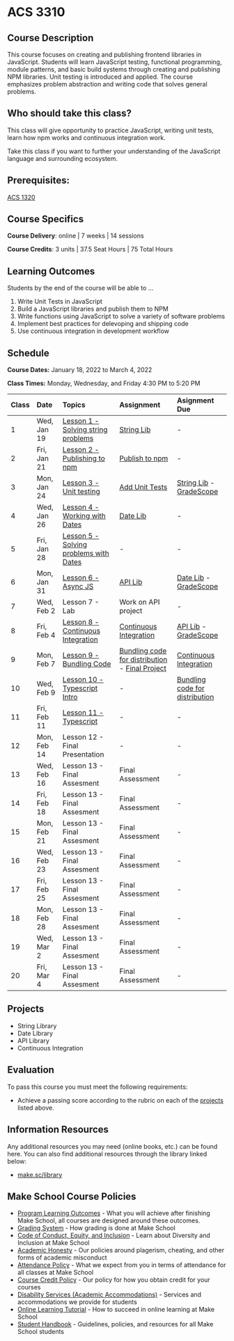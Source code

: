 # ACS 3310

<!-- | Course Section | Instructor | Slack Channel | Course Website | Instructor 1-on-1 |
| :---: | :---: | :---: | :---: | :---: |
| A | **@mitchell** | `#few-2-1-js-libs` | [make.sc/few2.1](https://make.sc/few2.1) | [Virtual Office](https://make.sc/mitchell-zoom) | -->

## Course Description

This course focuses on creating and publishing frontend libraries in JavaScript. Students will learn JavaScript testing, functional programming, module patterns, and basic build systems through creating and publishing NPM libraries. Unit testing is introduced and applied. The course emphasizes problem abstraction and writing code that solves general problems.

## Who should take this class?

This class will give opportunity to practice JavaScript, writing unit tests, learn how npm works and continuous integration work.

Take this class if you want to further your understanding of the JavaScript language and surrounding ecosystem.

## Prerequisites:  

[ACS 1320](https://github.com/Tech-at-DU/ACS-1320-JavaScript-Foundations)

## Course Specifics

**Course Delivery**: online | 7 weeks | 14 sessions

**Course Credits**: 3 units | 37.5 Seat Hours | 75 Total Hours

## Learning Outcomes

Students by the end of the course will be able to ...

1. Write Unit Tests in JavaScript
1. Build a JavaScript libraries and publish them to NPM
1. Write functions using JavaScript to solve a variety of software problems
1. Implement best practices for delevoping and shipping code
1. Use continuous integration in development workflow

## Schedule

**Course Dates:** January 18, 2022 to March 4, 2022

**Class Times:** Monday, Wednesday, and Friday 4:30 PM to 5:20 PM

| Class | Date | Topics | Assignment | Asignment Due |
|:------|:-----|:-------|:-----------|:--------------|
|  1    | Wed, Jan 19 | [Lesson 1 - Solving string problems] | [String Lib] | - |
|  2    | Fri, Jan 21 | [Lesson 2 - Publishing to npm] | [Publish to npm] | - |
|  3    | Mon, Jan 24 | [Lesson 3 - Unit testing] | [Add Unit Tests] | [String Lib] - [GradeScope] | 
|  4    | Wed, Jan 26 | [Lesson 4 - Working with Dates] | [Date Lib] | - |
|  5    | Fri, Jan 28 | [Lesson 5 - Solving problems with Dates] | - |  - |
|  6    | Mon, Jan 31 | [Lesson 6 - Async JS] | [API Lib] | [Date Lib] - [GradeScope] |
|  7    | Wed, Feb  2 | Lesson 7 - Lab | Work on API project | - |
|  8    | Fri, Feb  4 | [Lesson 8 - Continuous Integration] | [Continuous Integration] | [API Lib] - [GradeScope] |
|  9    | Mon, Feb  7 | [Lesson 9 - Bundling Code] | [Bundling code for distribution] - [Final Project] | [Continuous Integration] |
| 10    | Wed, Feb  9 | [Lesson 10 - Typescript Intro] | - | [Bundling code for distribution] |
| 11    | Fri, Feb 11 | [Lesson 11 - Typescript] | - | - |
| 12    | Mon, Feb 14 | Lesson 12 - Final Presentation | - | - |
| 13    | Wed, Feb 16 | Lesson 13 - Final Assesment | Final Assessment | - |
| 14    | Fri, Feb 18 | Lesson 13 - Final Assesment | Final Assessment | - |
| 15    | Mon, Feb 21 | Lesson 13 - Final Assesment | Final Assessment | - |
| 16    | Wed, Feb 23 | Lesson 13 - Final Assesment | Final Assessment | - |
| 17    | Fri, Feb 25 | Lesson 13 - Final Assesment | Final Assessment | - |
| 18    | Mon, Feb 28 | Lesson 13 - Final Assesment | Final Assessment | - |
| 19    | Wed, Mar  2 | Lesson 13 - Final Assesment | Final Assessment | - |
| 20    | Fri, Mar  4 | Lesson 13 - Final Assesment | Final Assessment | - |

<!-- | 14 | Tue, May 13 | [Lesson 14](./lessons/lesson-14.md) | [Present your work](./assignments/assignment-10.md) - Final Presentations | -->

[Lesson 1 - Solving string problems]: ./lessons/lesson-01.md
[Lesson 2 - Publishing to npm]: ./lessons/lesson-02.md
[Lesson 3 - Unit testing]: ./lessons/lesson-03.md
[Lesson 4 - Working with Dates]: ./lessons/lesson-04.md
[Lesson 5 - Solving problems with Dates]: ./lessons/lesson-05.md
[Lesson 6 - Async JS]: ./lessons/lesson-06.md
[Lesson 7 - Lab]: ./lessons/lesson-07.md
[Lesson 8 - Continuous Integration]: ./lessons/lesson-08.md
[Lesson 9 - Bundling Code]: ./lessons/lesson-09.md
[Lesson 10 - Typescript Intro]: ./lessons/lesson-10.md
[Lesson 11 - Typescript]: ./lessons/lesson-11.md
[Lesson 12]: ./lessons/lesson-12.md
[Lesson 13]: ./lessons/lesson-13.md

[GradeScope]: https://www.gradescope.com/courses/219049

[String Lib]: ./assignments/assignment-01.md
[Publish to npm]: ./assignments/assignment-02.md
[Add Unit Tests]: ./assignments/assignment-03.md
[Date Lib]: ./assignments/assignment-07.md
[API Lib]: https://github.com/Make-School-Labs/weather-api
[Continuous Integration]: ./assignments/assignment-04.md
[Bundling code for distribution]: ./assignments/assignment-06.md
[Final Project]: assignments/assignment-09.md

<!-- 

| 43 |  Tue, May 11               | [Lesson 1] |
| 44 |  Wed, May 12               | Final Exam/Presentations |

[Lesson 1]: Lessons/Lesson1.md
[Lesson 2]: Lessons/Lesson2.md 

-->

## Projects

- String Library 
- Date Library 
- API Library 
- Continuous Integration

## Evaluation

To pass this course you must meet the following requirements:

- Achieve a passing score according to the rubric on each of the [projects](#projects) listed above.

##  Information Resources

Any additional resources you may need (online books, etc.) can be found here. You can also find additional resources through the library linked below:

- [make.sc/library](http://make.sc/library)

## Make School Course Policies

- [Program Learning Outcomes](https://make.sc/program-learning-outcomes) - What you will achieve after finishing Make School, all courses are designed around these outcomes.
- [Grading System](https://make.sc/grading-system) - How grading is done at Make School
- [Code of Conduct, Equity, and Inclusion](https://make.sc/code-of-conduct) - Learn about Diversity and Inclusion at Make School
- [Academic Honesty](https://make.sc/academic-honesty-policy) - Our policies around plagerism, cheating, and other forms of academic misconduct
- [Attendance Policy](https://make.sc/attendance-policy) - What we expect from you in terms of attendance for all classes at Make School
- [Course Credit Policy](https://make.sc/course-credit-policy) - Our policy for how you obtain credit for your courses
- [Disability Services (Academic Accommodations)](https://make.sc/disability-services) - Services and accommodations we provide for students
- [Online Learning Tutorial](https://make.sc/online-learning-tutorial) - How to succeed in online learning at Make School
- [Student Handbook](https://make.sc/student-handbook) - Guidelines, policies, and resources for all Make School students

